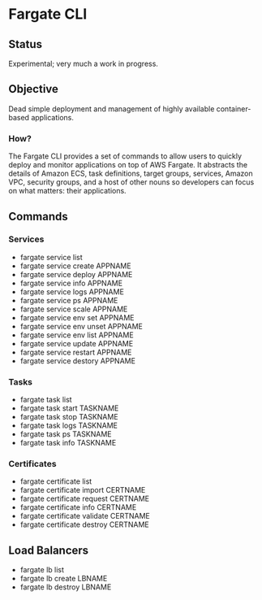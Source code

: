 # Fargate CLI

## Status

Experimental; very much a work in progress.

## Objective

Dead simple deployment and management of highly available container-based
applications.

### How?

The Fargate CLI provides a set of commands to allow users to quickly deploy and
monitor applications on top of AWS Fargate. It abstracts the details of Amazon
ECS, task definitions, target groups, services, Amazon VPC, security groups, and
a host of other nouns so developers can focus on what matters: their
applications.

## Commands

### Services

- fargate service list
- fargate service create APPNAME
- fargate service deploy APPNAME
- fargate service info APPNAME
- fargate service logs APPNAME
- fargate service ps APPNAME
- fargate service scale APPNAME
- fargate service env set APPNAME
- fargate service env unset APPNAME
- fargate service env list APPNAME
- fargate service update APPNAME
- fargate service restart APPNAME
- fargate service destory APPNAME

### Tasks

- fargate task list
- fargate task start TASKNAME
- fargate task stop TASKNAME
- fargate task logs TASKNAME
- fargate task ps TASKNAME
- fargate task info TASKNAME

### Certificates

- fargate certificate list
- fargate certificate import CERTNAME
- fargate certificate request CERTNAME
- fargate certificate info CERTNAME
- fargate certificate validate CERTNAME
- fargate certificate destroy CERTNAME

## Load Balancers

- fargate lb list
- fargate lb create LBNAME
- fargate lb destroy LBNAME
